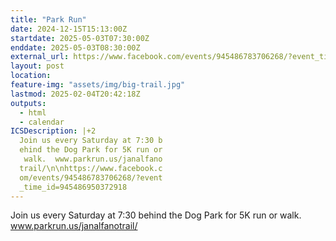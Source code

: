 ```yaml
---
title: "Park Run"
date: 2024-12-15T15:13:00Z
startdate: 2025-05-03T07:30:00Z
enddate: 2025-05-03T08:30:00Z
external_url: https://www.facebook.com/events/945486783706268/?event_time_id=945486950372918
layout: post
location: 
feature-img: "assets/img/big-trail.jpg"
lastmod: 2025-02-04T20:42:18Z
outputs:
  - html
  - calendar
ICSDescription: |+2
  Join us every Saturday at 7:30 b  ehind the Dog Park for 5K run or   walk.  www.parkrun.us/janalfano  trail/\n\nhttps://www.facebook.c  om/events/945486783706268/?event  _time_id=945486950372918
---
```


Join us every Saturday at 7&#58;30 behind the Dog Park for 5K run or walk.  www.parkrun.us/janalfanotrail/<br>
  <br>
  
